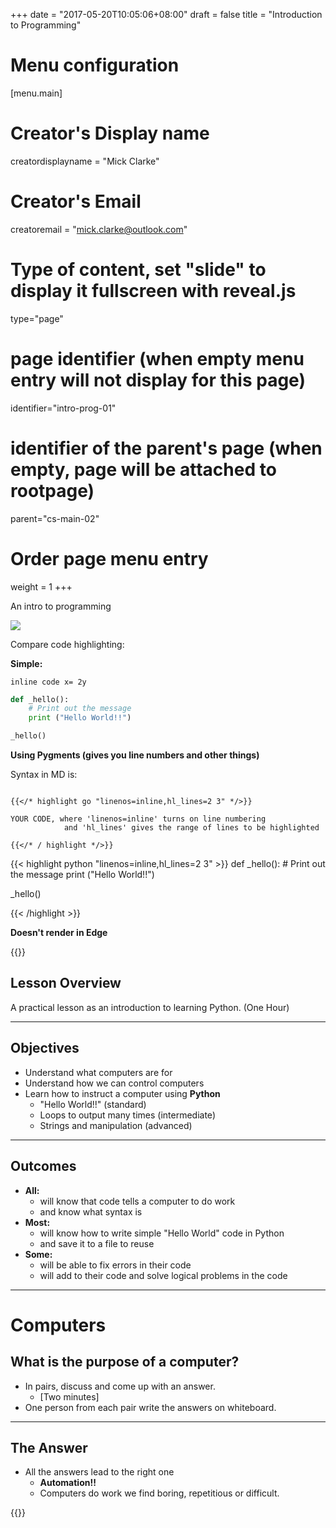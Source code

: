 +++
date = "2017-05-20T10:05:06+08:00"
draft = false
title = "Introduction to Programming"
# Menu configuration
[menu.main]
# Creator's Display name
creatordisplayname = "Mick Clarke"
# Creator's Email
creatoremail = "mick.clarke@outlook.com"


# Type of content, set "slide" to display it fullscreen with reveal.js
type="page"

# page identifier (when empty menu entry will not display for this page)
identifier="intro-prog-01" 
# identifier of the parent's page (when empty, page will be attached to rootpage)
parent="cs-main-02" 
# Order page menu entry
weight = 1
+++



An intro to programming

![](/images/lessons/intro-to-prog/IDLE-Editor.png?classes=border,shadow)


Compare code highlighting:

**Simple:**

``inline code x= 2y``

```python
def _hello():
    # Print out the message
    print ("Hello World!!")

_hello()

```

**Using Pygments (gives you line numbers and other things)**

Syntax in MD is:

~~~text

{{</* highlight go "linenos=inline,hl_lines=2 3" */>}}

YOUR CODE, where 'linenos=inline' turns on line numbering
            and 'hl_lines' gives the range of lines to be highlighted

{{</* / highlight */>}}

~~~

{{< highlight python "linenos=inline,hl_lines=2 3" >}}
def _hello():
    # Print out the message
    print ("Hello World!!")

_hello()

{{< /highlight >}}

**Doesn't render in Edge**

{{<revealjs theme="moon" progress="true" controls="true" progress="true" history="false">}}
## Lesson Overview

A practical lesson as an introduction to learning Python. (One Hour)

___

## Objectives

- Understand what computers are for
- Understand how we can control computers
- Learn how to instruct a computer using **Python**
    + "Hello World!!" (standard)
    + Loops to output many times (intermediate)
    + Strings and manipulation (advanced)
___

## Outcomes

- **All:** 
    + will know that code tells a computer to do work
    + and know what syntax is
- **Most:** 
    + will know how to write simple "Hello World" code in Python
    + and save it to a file to reuse
- **Some:** 
    + will be able to fix errors in their code
    + will add to their code and solve logical problems in the code

---

# Computers

## What is the purpose of a computer?

+ In pairs, discuss and come up with an answer. 
    + [Two minutes]
+ One person from each pair write the answers on whiteboard.

___

## The Answer

- All the answers lead to the right one
    + **Automation!!**
    + Computers do work we find boring, repetitious or difficult.

{{</revealjs>}}

